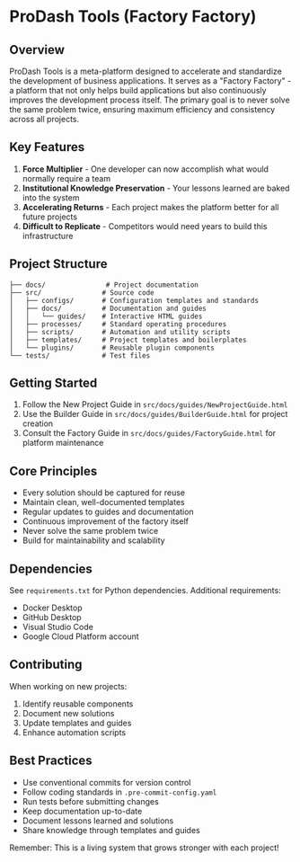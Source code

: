 # ProDash Tools (Factory Factory)

## Overview
ProDash Tools is a meta-platform designed to accelerate and standardize the development of business applications. It serves as a "Factory Factory" - a platform that not only helps build applications but also continuously improves the development process itself. The primary goal is to never solve the same problem twice, ensuring maximum efficiency and consistency across all projects.

## Key Features
1. **Force Multiplier** - One developer can now accomplish what would normally require a team
2. **Institutional Knowledge Preservation** - Your lessons learned are baked into the system
3. **Accelerating Returns** - Each project makes the platform better for all future projects
4. **Difficult to Replicate** - Competitors would need years to build this infrastructure

## Project Structure
```
├── docs/               # Project documentation
├── src/               # Source code
│   ├── configs/       # Configuration templates and standards
│   ├── docs/          # Documentation and guides
│   │   └── guides/    # Interactive HTML guides
│   ├── processes/     # Standard operating procedures
│   ├── scripts/       # Automation and utility scripts
│   ├── templates/     # Project templates and boilerplates
│   └── plugins/       # Reusable plugin components
└── tests/             # Test files
```

## Getting Started
1. Follow the New Project Guide in `src/docs/guides/NewProjectGuide.html`
2. Use the Builder Guide in `src/docs/guides/BuilderGuide.html` for project creation
3. Consult the Factory Guide in `src/docs/guides/FactoryGuide.html` for platform maintenance

## Core Principles
- Every solution should be captured for reuse
- Maintain clean, well-documented templates
- Regular updates to guides and documentation
- Continuous improvement of the factory itself
- Never solve the same problem twice
- Build for maintainability and scalability

## Dependencies
See `requirements.txt` for Python dependencies. Additional requirements:
- Docker Desktop
- GitHub Desktop
- Visual Studio Code
- Google Cloud Platform account

## Contributing
When working on new projects:
1. Identify reusable components
2. Document new solutions
3. Update templates and guides
4. Enhance automation scripts

## Best Practices
- Use conventional commits for version control
- Follow coding standards in `.pre-commit-config.yaml`
- Run tests before submitting changes
- Keep documentation up-to-date
- Document lessons learned and solutions
- Share knowledge through templates and guides

Remember: This is a living system that grows stronger with each project! 